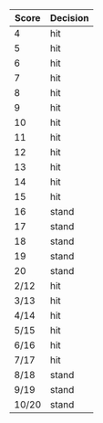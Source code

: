 | Score | Decision |
| ----- | -------- |
| 4     | hit      |
| 5     | hit      |
| 6     | hit      |
| 7     | hit      |
| 8     | hit      |
| 9     | hit      |
| 10    | hit      |
| 11    | hit      |
| 12    | hit      |
| 13    | hit      |
| 14    | hit      |
| 15    | hit      |
| 16    | stand    |
| 17    | stand    |
| 18    | stand    |
| 19    | stand    |
| 20    | stand    |
| 2/12  | hit      |
| 3/13  | hit      |
| 4/14  | hit      |
| 5/15  | hit      |
| 6/16  | hit      |
| 7/17  | hit      |
| 8/18  | stand    |
| 9/19  | stand    |
| 10/20 | stand    |
